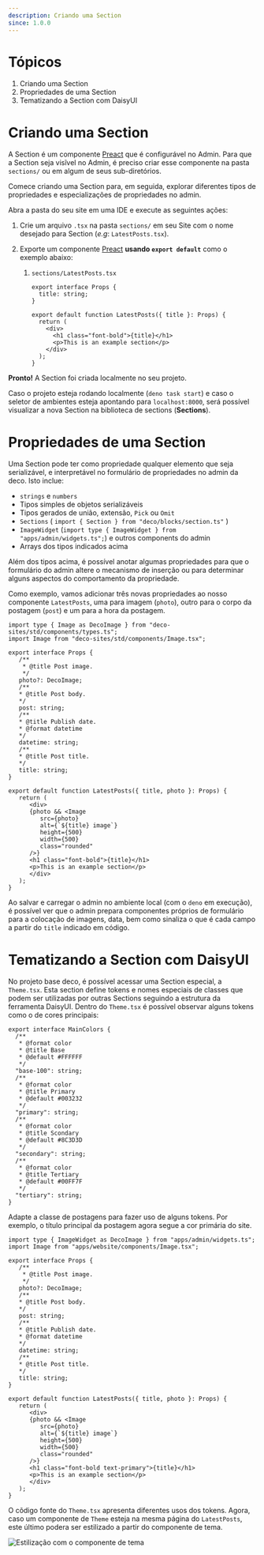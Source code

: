 ```yaml
---
description: Criando uma Section
since: 1.0.0
---
```


# Tópicos

1. Criando uma Section
2. Propriedades de uma Section
3. Tematizando a Section com DaisyUI

# Criando uma Section

A Section é um componente [Preact](https://preactjs.com/) que é configurável no Admin. Para que a Section seja visĩvel no Admin, é preciso criar esse componente na pasta `sections/` ou em algum de seus sub-diretórios.

Comece criando uma Section para, em seguida, explorar diferentes tipos de propriedades e especializações de propriedades no admin.

Abra a pasta do seu site em uma IDE e execute as seguintes ações:

1. Crie um arquivo `.tsx` na pasta `sections/` em seu Site com o nome desejado
   para Section (_e.g_: `LatestPosts.tsx`).

2. Exporte um componente [Preact](https://preactjs.com/) **usando
   `export default`** como o exemplo abaixo:

   1. `sections/LatestPosts.tsx`

      ```tsx
      export interface Props {
        title: string;
      }

      export default function LatestPosts({ title }: Props) {
        return (
          <div>
            <h1 class="font-bold">{title}</h1>
            <p>This is an example section</p>
          </div>
        );
      }
      ```

**Pronto!** A Section foi criada localmente no seu projeto.

Caso o projeto esteja rodando localmente (`deno task start`) e caso o seletor de ambientes esteja apontando para `localhost:8000`, será possível visualizar a nova Section na biblioteca de sections (**Sections**).

# Propriedades de uma Section

Uma Section pode ter como propriedade qualquer elemento que seja serializável, e interpretável no formulário de propriedades no admin da deco. Isto inclue:

- `strings` e `numbers`
- Tipos simples de objetos serializáveis
- Tipos gerados de união, extensão, `Pick` ou `Omit`
- `Sections` ( `import { Section } from "deco/blocks/section.ts"` )
- `ImageWidget` (`import type { ImageWidget } from "apps/admin/widgets.ts";`) e outros components do admin
- Arrays dos tipos indicados acima

Além dos tipos acima, é possível anotar algumas propriedades para que o formulário do admin altere o mecanismo de inserção ou para determinar alguns aspectos do comportamento da propriedade.

Como exemplo, vamos adicionar três novas propriedades ao nosso componente `LatestPosts`, uma para imagem (`photo`), outro para o corpo da postagem (`post`) e um para a hora da postagem.

```tsx
import type { Image as DecoImage } from "deco-sites/std/components/types.ts";
import Image from "deco-sites/std/components/Image.tsx";

export interface Props {
   /**
    * @title Post image.
    */
   photo?: DecoImage;
   /**
   * @title Post body.
   */
   post: string;
   /**
   * @title Publish date.
   * @format datetime
   */
   datetime: string;
   /**
   * @title Post title.
   */
   title: string;
}

export default function LatestPosts({ title, photo }: Props) {
   return (
      <div>
      {photo && <Image
         src={photo}
         alt={`${title} image`}
         height={500}
         width={500}
         class="rounded"
      />}
      <h1 class="font-bold">{title}</h1>
      <p>This is an example section</p>
      </div>
   );
}
```

Ao salvar e carregar o admin no ambiente local (com o `deno` em execução), é possível ver que o admin prepara componentes próprios de formulário para a colocação de imagens, data, bem como sinaliza o que é cada campo a partir do `title` indicado em código.

# Tematizando a Section com DaisyUI

No projeto base deco, é possível acessar uma Section especial, a `Theme.tsx`. Esta section define tokens e nomes especiais de classes que podem ser utilizadas por outras Sections seguindo a estrutura da ferramenta DaisyUI. Dentro do `Theme.tsx` é possível observar alguns tokens como o de cores principais:

```tsx
export interface MainColors {
  /**
   * @format color
   * @title Base
   * @default #FFFFFF
   */
  "base-100": string;
  /**
   * @format color
   * @title Primary
   * @default #003232
   */
  "primary": string;
  /**
   * @format color
   * @title Scondary
   * @default #8C3D3D
   */
  "secondary": string;
  /**
   * @format color
   * @title Tertiary
   * @default #00FF7F
   */
  "tertiary": string;
}
```

Adapte a classe de postagens para fazer uso de alguns tokens. Por exemplo, o título principal da postagem agora segue a cor primária do site.

```tsx
import type { ImageWidget as DecoImage } from "apps/admin/widgets.ts";
import Image from "apps/website/components/Image.tsx";

export interface Props {
   /**
    * @title Post image.
    */
   photo?: DecoImage;
   /**
   * @title Post body.
   */
   post: string;
   /**
   * @title Publish date.
   * @format datetime
   */
   datetime: string;
   /**
   * @title Post title.
   */
   title: string;
}

export default function LatestPosts({ title, photo }: Props) {
   return (
      <div>
      {photo && <Image
         src={photo}
         alt={`${title} image`}
         height={500}
         width={500}
         class="rounded"
      />}
      <h1 class="font-bold text-primary">{title}</h1>
      <p>This is an example section</p>
      </div>
   );
}
```

O cõdigo fonte do `Theme.tsx` apresenta diferentes usos dos tokens. Agora, caso um componente de `Theme` esteja na mesma página do `LatestPosts`, este último podera ser estilizado a partir do componente de tema.

![Estilização com o componente de tema](https://github.com/deco-cx/apps/assets/882438/10e8d567-6eab-498b-ac8e-44e3362b3131)
